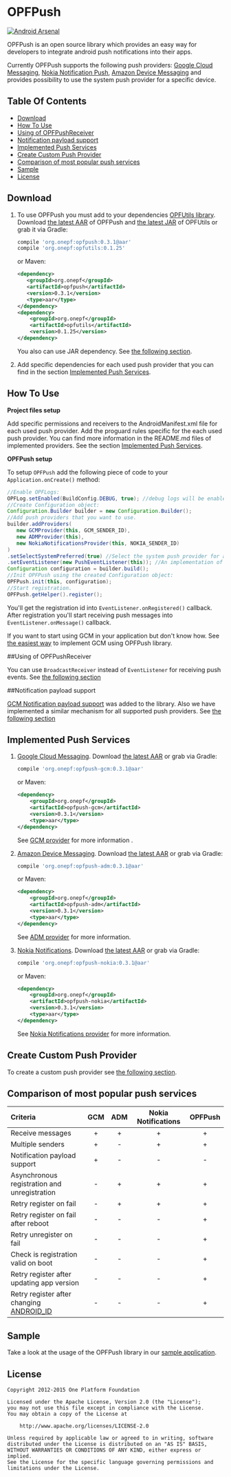 # OPFPush

[![Android Arsenal](https://img.shields.io/badge/Android%20Arsenal-OPFPush-brightgreen.svg?style=flat)](http://android-arsenal.com/details/1/1809)

OPFPush is an open source library which provides an easy way for developers to integrate android 
push notifications into their apps.

Currently OPFPush supports the following push providers: [Google Cloud Messaging][google-cloud-messaging],
[Nokia Notification Push][nokia-notifications], [Amazon Device Messaging][amazon-device-messaging] and
provides possibility to use the system push provider for a specific device.


## Table Of Contents
- [Download](#user-content-download)
- [How To Use](#user-content-how-to-use)
- [Using of OPFPushReceiver](#user-content-using-of-opfpushreceiver)
- [Notification payload support](#user-content-notification-payload-support)
- [Implemented Push Services](#user-content-implemented-push-services)
- [Create Custom Push Provider](#user-content-create-custom-push-provider)
- [Comparison of most popular push services](#user-content-comparison-of-most-popular-push-services)
- [Sample](#sample)
- [License](#user-content-license)



## Download

1. To use OPFPush you must add to your dependencies [OPFUtils library][opfutils].
   Download [the latest AAR][opfpush-latest-aar] of OPFPush and [the latest JAR][opfutils-latest-jar] of OPFUtils
   or grab it via Gradle:
   ```groovy
   compile 'org.onepf:opfpush:0.3.1@aar'
   compile 'org.onepf:opfutils:0.1.25'
   ```

   or Maven:
   ```xml
   <dependency>
      <groupId>org.onepf</groupId>
      <artifactId>opfpush</artifactId>
      <version>0.3.1</version>
      <type>aar</type>
   </dependency>
   <dependency>
       <groupId>org.onepf</groupId>
       <artifactId>opfutils</artifactId>
       <version>0.1.25</version>
   </dependency>
   ```

   You also can use JAR dependency. See [the following section][jar-dependency-using].

2. Add specific dependencies for each used push provider that you can find in the 
   section [Implemented Push Services](#user-content-implemented-push-services).

## How To Use

**Project files setup**

Add specific permissions and receivers to the AndroidManifest.xml file for each used push provider.
Add the proguard rules specific for the each used push provider.
You can find more information in the README.md files of implemented providers. 
See the section [Implemented Push Services](#user-content-implemented-push-services).
   
**OPFPush setup**

To setup `OPFPush` add the following piece of code to your `Application.onCreate()` method:
```java
//Enable OPFLogs:
OPFLog.setEnabled(BuildConfig.DEBUG, true); //debug logs will be enabled only in debug build.
//Create Configuration object:
Configuration.Builder builder = new Configuration.Builder();
//Add push providers that you want to use.
builder.addProviders( 
   new GCMProvider(this, GCM_SENDER_ID),
   new ADMProvider(this),
   new NokiaNotificationsProvider(this, NOKIA_SENDER_ID)
)
.setSelectSystemPreferred(true) //Select the system push provider for a specific device. (false by default).
.setEventListener(new PushEventListener(this)); //An implementation of EventListener interface.
Configuration configuration = builder.build();
//Init OPFPush using the created Configuration object:
OPFPush.init(this, configuration);
//Start registration.
OPFPush.getHelper().register();
```

You'll get the registration id into `EventListener.onRegistered()` callback.
After registration you'll start receiving push messages into `EventListener.onMessage()` callback.

If you want to start using GCM in your application but don't know how. See [the easiest way][easiest-gcm]
to implement GCM using OPFPush library.

##Using of OPFPushReceiver

You can use `BroadcastReceiver` instead of `EventListener` for receiving push events. 
See [the following section][opfpush-receiver-section]

##Notification payload support

[GCM Notification payload support][gcm-notification-payload-support] was added to the library.
Also we have implemented a similar mechanism for all supported push providers.
See [the following section][opf-notification-payload-support]

## Implemented Push Services

1. [Google Cloud Messaging][google-cloud-messaging].
    Download [the latest AAR][gcm-latest-aar] or grab via Gradle:
    ```groovy
    compile 'org.onepf:opfpush-gcm:0.3.1@aar'
    ```
    
    or Maven:
    ```xml
    <dependency>
        <groupId>org.onepf</groupId>
        <artifactId>opfpush-gcm</artifactId>
        <version>0.3.1</version>
        <type>aar</type>
    </dependency>
    ```
    
    See [GCM provider][opfpush-gcm] for more information .
    
2. [Amazon Device Messaging][amazon-device-messaging].
    Download [the latest AAR][adm-latest-aar] or grab via Gradle:
    ```groovy
    compile 'org.onepf:opfpush-adm:0.3.1@aar'
    ```
    
    or Maven:
    ```xml
    <dependency>
        <groupId>org.onepf</groupId>
        <artifactId>opfpush-adm</artifactId>
        <version>0.3.1</version>
        <type>aar</type>
    </dependency>
    ```
    
    See [ADM provider][opfpush-adm] for more information.
    
3. [Nokia Notifications][nokia-notifications].
    Download [the latest AAR][nokia-latest-aar] or grab via Gradle:
    ```groovy
    compile 'org.onepf:opfpush-nokia:0.3.1@aar'
    ```
        
    or Maven:
    ```xml
    <dependency>
        <groupId>org.onepf</groupId>
        <artifactId>opfpush-nokia</artifactId>
        <version>0.3.1</version>
        <type>aar</type>
    </dependency>
    ```

    See [Nokia Notifications provider][opfpush-nokia] for more information.

## Create Custom Push Provider

To create a custom push provider see [the following section][custom-push-provider].

## Comparison of most popular push services

| Criteria                            | GCM   | ADM   | Nokia Notifications | OPFPush     |
| :---------------------------------- | :---: | :---: | :-----------------: | :---------: |
| Receive messages                    |   +   |   +   |          +          |      +      |
| Multiple senders                    |   +   |   -   |          +          |      +      |
| Notification payload support        |   +   |   -   |          -          |      -      |
| Asynchronous registration and unregistration |   -   |   +   |          +          |      +      |
| Retry register on fail              |   -   |   +   |          +          |      +      |
| Retry register on fail after reboot |   -   |   -   |          -          |      +      |
| Retry unregister on fail            |   -   |   -   |          -          |      +      |
| Check is registration valid on boot |   -   |   -   |          -          |      +      |
| Retry register after updating app version |   -   |   -   |          -          |      +      |
| Retry register after changing [ANDROID_ID][android-id] |   -   |   -   |          -          |      +      |


## Sample

Take a look at the usage of the OPFPush library in our [sample application][sample].

## License

    Copyright 2012-2015 One Platform Foundation

    Licensed under the Apache License, Version 2.0 (the "License");
    you may not use this file except in compliance with the License.
    You may obtain a copy of the License at

        http://www.apache.org/licenses/LICENSE-2.0

    Unless required by applicable law or agreed to in writing, software
    distributed under the License is distributed on an "AS IS" BASIS,
    WITHOUT WARRANTIES OR CONDITIONS OF ANY KIND, either express or implied.
    See the License for the specific language governing permissions and
    limitations under the License.


[google-cloud-messaging]: https://developer.android.com/google/gcm
[amazon-device-messaging]: https://developer.amazon.com/appsandservices/apis/engage/device-messaging
[nokia-notifications]: http://developer.nokia.com/resources/library/nokia-x/nokia-notifications
[opfutils]: https://github.com/onepf/OPFUtils
[opfutils-latest-jar]: https://github.com/onepf/OPFUtils/releases/download/v0.1.25/opfutils-0.1.25.jar
[jar-dependency-using]: https://github.com/onepf/OPFPush/wiki/Using-of-JAR-dependencies
[opfpush-receiver-section]: https://github.com/onepf/OPFPush/wiki/Using-of-OPFPushReceiver
[custom-push-provider]: https://github.com/onepf/OPFPush/wiki/Create-custom-push-provider
[android-id]: http://developer.android.com/reference/android/provider/Settings.Secure.html#ANDROID_ID
[opfpush-gcm]: ./opfpush-providers/gcm
[opfpush-adm]: ./opfpush-providers/adm
[opfpush-nokia]: ./opfpush-providers/nokia
[gcm-notification-payload-support]: https://developers.google.com/cloud-messaging/server-ref#notification-payload-support
[opf-notification-payload-support]: https://github.com/onepf/OPFPush/wiki/Notification-payload-support
[opfpush-latest-aar]: https://github.com/onepf/OPFPush/releases/download/v0.3.1/opfpush-0.3.1.aar
[gcm-latest-aar]: https://github.com/onepf/OPFPush/releases/download/v0.3.1/opfpush-gcm-0.3.1.aar
[adm-latest-aar]: https://github.com/onepf/OPFPush/releases/download/v0.3.1/opfpush-adm-0.3.1.aar
[nokia-latest-aar]: https://github.com/onepf/OPFPush/releases/download/v0.3.1/opfpush-nokia-0.3.1.aar
[easiest-gcm]: https://github.com/onepf/OPFPush/wiki/The-easiest-way-to-implement-GCM
[sample]: https://github.com/onepf/OPFPush/tree/master/samples/pushchat
